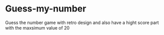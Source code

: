 # Guess-my-number
Guess the number game with retro design and also have a hight score part with the maxsimum value of 20 
